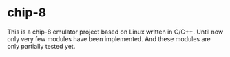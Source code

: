 # chip-8

This is a chip-8 emulator project based on Linux written in C/C++. Until now only very few modules have been implemented. 
And these modules are only partially tested yet.
